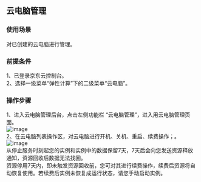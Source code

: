## 云电脑管理
### 使用场景
对已创建的云电脑进行管理。<br>
### 前提条件
1、已登录京东云控制台。<br>
2、选择一级菜单“弹性计算”下的二级菜单“云电脑”。<br>
### 操作步骤
1、进入云电脑管理后台，点击左侧功能栏  “云电脑管理”，进入用云电脑管理页面。<br>
![image](https://user-images.githubusercontent.com/103625856/172816450-9cebd6a7-f129-4bd3-987b-8079181963a3.png)<br>
2、在云电脑列表操作区，对云电脑进行开机、关机、重启、续费操作；。<br>
![image](https://user-images.githubusercontent.com/103625856/172818573-02ef2e1d-0ed1-4004-b488-af2483894f0a.png)<br>
从停止服务时刻起您的实例和实例中的数据保留7天，7天后会向您发送资源释放通知，资源回收后数据无法找回。<br>
资源停用7天内，即未触发资源回收前，您可对其进行续费操作，续费后资源将自动恢复使用。若续费后实例未恢复成运行状态，请您手动启动实例。<br>

